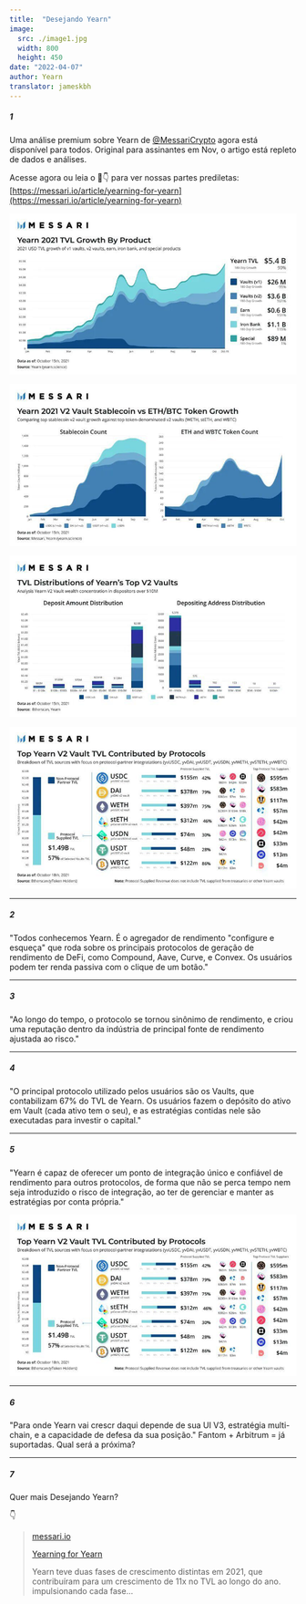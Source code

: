```yaml
---
title:  "Desejando Yearn"
image:
  src: ./image1.jpg
  width: 800
  height: 450
date: "2022-04-07"
author: Yearn
translator: jameskbh
---
```


##### 1

Uma análise premium sobre Yearn de [@MessariCrypto](https://twitter.com/MessariCrypto) agora está disponível para todos. Original para assinantes em Nov, o artigo está repleto de dados e análises.

Acesse agora ou leia o 🧵👇 para ver nossas partes prediletas: [https://messari.io/article/yearning-for-yearn](https://messari.io/article/yearning-for-yearn)

![](./image1.jpg?w=800&h=450)

![](./image2.jpg?w=800&h=450)

![](./image3.jpg?w=800&h=450)

![](./image4.jpg?w=800&h=450)

---

##### 2

"Todos conhecemos Yearn. É o agregador de rendimento "configure e esqueça" que roda sobre os principais protocolos de geração de rendimento de DeFi, como Compound, Aave, Curve, e Convex. Os usuários podem ter renda passiva com o clique de um botão."

---

##### 3 

"Ao longo do tempo, o protocolo se tornou sinônimo de rendimento, e criou uma reputação dentro da indústria de principal fonte de rendimento ajustada ao risco."

---

##### 4 

"O principal protocolo utilizado pelos usuários são os Vaults, que contabilizam 67% do TVL de Yearn. Os usuários fazem o depósito do ativo em Vault (cada ativo tem o seu), e as estratégias contidas nele são executadas para investir o capital."

---

##### 5 

"Yearn é capaz de oferecer um ponto de integração único e confiável de rendimento para outros protocolos, de forma que não se perca tempo nem seja introduzido o risco de integração, ao ter de gerenciar e manter as estratégias por conta própria."

![](./image4.jpg?w=800&h=450)

---

##### 6 

"Para onde Yearn vai crescr daqui depende de sua UI V3, estratégia multi-chain, e a capacidade de defesa da sua posição."
Fantom + Arbitrum = já suportadas. Qual será a próxima?

---

##### 7

Quer mais Desejando Yearn?
 
👇

> [messari.io](https://messari.io/article/yearning-for-yearn)
> 
> [Yearning for Yearn](https://messari.io/article/yearning-for-yearn)
>
> Yearn teve duas fases de crescimento distintas em 2021, que contribuíram para um crescimento de 11x no TVL ao longo do ano. impulsionando cada fase...
